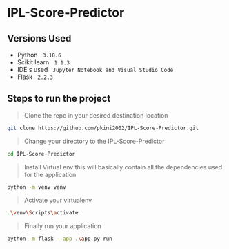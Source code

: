 # IPL-Score-Predictor

## Versions Used

- Python &nbsp; `3.10.6`
- Scikit learn &nbsp; `1.1.3`
- IDE's used  &nbsp; `Jupyter Notebook and Visual Studio Code`
- Flask  &nbsp; `2.2.3`

## Steps to run the project

> Clone the repo in your desired destination location

```bash
git clone https://github.com/pkini2002/IPL-Score-Predictor.git
```

> Change your directory to the IPL-Score-Predictor

```bash
cd IPL-Score-Predictor
```

> Install Virtual env this will basically contain all the dependencies used for the application

```bash
python -m venv venv
```
> Activate your virtualenv

```bash
.\venv\Scripts\activate
```

> Finally run your application

```bash
python -m flask --app .\app.py run
```
